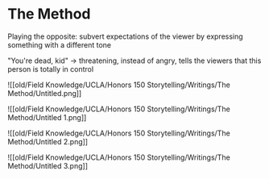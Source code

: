 # The Method

Playing the opposite: subvert expectations of the viewer by expressing something with a different tone

"You're dead, kid" → threatening, instead of angry, tells the viewers that this person is totally in control

![[old/Field Knowledge/UCLA/Honors 150 Storytelling/Writings/The Method/Untitled.png]]

![[old/Field Knowledge/UCLA/Honors 150 Storytelling/Writings/The Method/Untitled 1.png]]

![[old/Field Knowledge/UCLA/Honors 150 Storytelling/Writings/The Method/Untitled 2.png]]

![[old/Field Knowledge/UCLA/Honors 150 Storytelling/Writings/The Method/Untitled 3.png]]